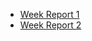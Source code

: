 
- [Week Report 1](https://github.com/h0gm4n/tiralabra2023/blob/master/week_report_1.md)
- [Week Report 2](https://github.com/h0gm4n/tiralabra2023/blob/master/docs/week_report_2.md)